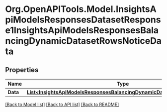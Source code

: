 # Org.OpenAPITools.Model.InsightsApiModelsResponsesDatasetResponse1InsightsApiModelsResponsesBalancingDynamicDatasetRowsNoticeData

## Properties

Name | Type | Description | Notes
------------ | ------------- | ------------- | -------------
**Data** | [**List&lt;InsightsApiModelsResponsesBalancingDynamicDatasetRowsNoticeData&gt;**](InsightsApiModelsResponsesBalancingDynamicDatasetRowsNoticeData.md) |  | [optional] 

[[Back to Model list]](../README.md#documentation-for-models) [[Back to API list]](../README.md#documentation-for-api-endpoints) [[Back to README]](../README.md)

